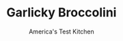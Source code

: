 ---
layout: ../../layouts/MarkdownPostLayout.astro
title: Garlicky Broccolini
author: America's Test Kitchen
pubDate: 2023-03-15
description: "It may look like broccoli, but that doesnt mean you can cook it just the same."
image_url: https://res.cloudinary.com/hksqkdlah/image/upload/ar_1:1,c_fill,dpr_2.0,f_auto,fl_lossy.progressive.strip_profile,g_faces:auto,q_auto:low,w_344/7771_sfs-broccolini-7-276681
tags: ["Side Dishes","Italian","Vegetables"]
calories: 475
protein: 4
carbohydrates: 8
fats: 
fiber: 2
ingredients: ["1/3 cup, water","1/2 teaspoon, salt","2 bunches, broccolini (about 1 pound), trimmed (see note)","2 tablespoons, olive oil","2 cloves, garlic, minced","1/8 teaspoon, red pepper flakes","2 tablespoons, grated Parmesan cheese"]
serves: 4
time: "15 minutes"
instructions: ["STEAM BROCCOLINI Bring water and salt to boil in large skillet. Add broccolini and cook over medium-low heat, covered, until bright green and tender, about 5 minutes. Remove lid and cook until liquid evaporates, about 30 seconds.","ADD SEASONINGS Stir in oil, garlic, and pepper flakes and cook until fragrant, about 30 seconds. Transfer to platter and sprinkle with Parmesan. Serve."]
nutrition: ["369 mg Potassium","109 mg Phosphorus","111 mg Calcium","26 mg Magnesium","339 mg Sodium","8 g Fat","5 g Monounsaturated","101 mg Vitamin C","3 mg Cholesterol","1 g Saturated","2 g Fiber","71 µg Folate (food)","1 g Sugars","119 µg Vitamin K","123 g Water","8 g Carbs","71 µg Folate equivalent (total)","4 g Protein","1 mg Vitamin E","45 µg Vitamin A","118 kcal Energy","475 calories"]
notes: "Broccolini is also sold as baby broccoli or asparation. Serve with lemon wedges."
---
